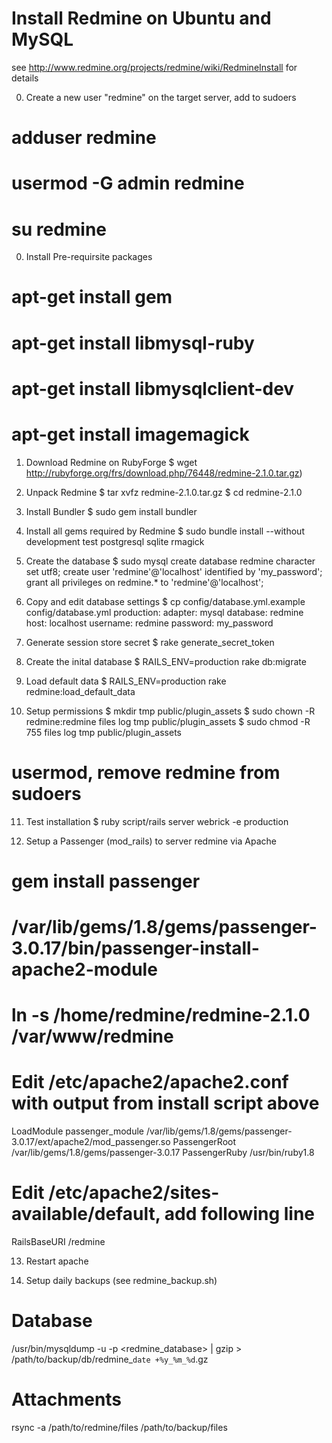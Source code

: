 Install Redmine on Ubuntu and MySQL
====================================

see http://www.redmine.org/projects/redmine/wiki/RedmineInstall for details

0. Create a new user "redmine" on the target server, add to sudoers
# adduser redmine
# usermod -G admin redmine
# su redmine

0. Install Pre-requirsite packages
# apt-get install gem
# apt-get install libmysql-ruby
# apt-get install libmysqlclient-dev
# apt-get install imagemagick

1. Download Redmine on RubyForge
$ wget http://rubyforge.org/frs/download.php/76448/redmine-2.1.0.tar.gz) 

2. Unpack Redmine
$ tar xvfz redmine-2.1.0.tar.gz
$ cd redmine-2.1.0

3. Install Bundler
$ sudo gem install bundler

4. Install all gems required by Redmine
$ sudo bundle install --without development test postgresql sqlite rmagick

5. Create the database
$ sudo mysql
create database redmine character set utf8;
create user 'redmine'@'localhost' identified by 'my_password';
grant all privileges on redmine.* to 'redmine'@'localhost';

6. Copy and edit database settings
$ cp config/database.yml.example config/database.yml
production:
  adapter: mysql
  database: redmine
  host: localhost
  username: redmine
  password: my_password

7. Generate session store secret
$ rake generate_secret_token

8. Create the inital database
$ RAILS_ENV=production rake db:migrate

9. Load default data
$ RAILS_ENV=production rake redmine:load_default_data

10. Setup permissions
$ mkdir tmp public/plugin_assets
$ sudo chown -R redmine:redmine files log tmp public/plugin_assets
$ sudo chmod -R 755 files log tmp public/plugin_assets
# usermod, remove redmine from sudoers

11. Test installation
$ ruby script/rails server webrick -e production

12. Setup a Passenger (mod_rails) to server redmine via Apache
# gem install passenger
# /var/lib/gems/1.8/gems/passenger-3.0.17/bin/passenger-install-apache2-module
# ln -s /home/redmine/redmine-2.1.0 /var/www/redmine
# Edit /etc/apache2/apache2.conf with output from install script above
LoadModule passenger_module /var/lib/gems/1.8/gems/passenger-3.0.17/ext/apache2/mod_passenger.so
PassengerRoot /var/lib/gems/1.8/gems/passenger-3.0.17
PassengerRuby /usr/bin/ruby1.8
# Edit /etc/apache2/sites-available/default, add following line
RailsBaseURI /redmine

13. Restart apache

14. Setup daily backups (see redmine_backup.sh)
# Database
/usr/bin/mysqldump -u <username> -p<password> <redmine_database> | gzip > /path/to/backup/db/redmine_`date +%y_%m_%d`.gz

# Attachments
rsync -a /path/to/redmine/files /path/to/backup/files
